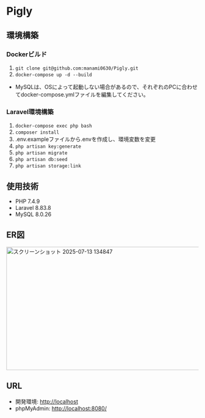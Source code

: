 # Pigly

## 環境構築

### Dockerビルド
1. `git clone git@github.com:manami0630/Pigly.git`
2. `docker-compose up -d --build`

* MySQLは、OSによって起動しない場合があるので、それぞれのPCに合わせてdocker-compose.ymlファイルを編集してください。

### Laravel環境構築
1. `docker-compose exec php bash`
2. `composer install`
3. .env.exampleファイルから.envを作成し、環境変数を変更
4. `php artisan key:generate`
5. `php artisan migrate`
6. `php artisan db:seed`
7. `php artisan storage:link`

## 使用技術
- PHP 7.4.9
- Laravel 8.83.8
- MySQL 8.0.26

## ER図
<img width="756" height="323" alt="スクリーンショット 2025-07-13 134847" src="https://github.com/user-attachments/assets/a333f909-e970-4a74-b62e-fab993f822d0" />

## URL
- 開発環境: [http://localhost](http://localhost)
- phpMyAdmin: [http://localhost:8080/](http://localhost:8080/)
